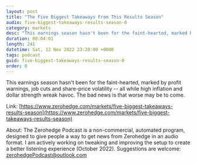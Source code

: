 ```yaml
---
layout: post
title: "The Five Biggest Takeaways From This Results Season"
audio: five-biggest-takeaways-results-season-0
category: markets
desc: "This earnings season hasn't been for the faint-hearted, marked by profit warnings, job cuts and share-price volatility -- all while high inflation and dollar strength wreak havoc. The bad news is that worse may be to come."
duration: 00:04:01
length: 241
datetime: Sat, 12 Nov 2022 23:20:00 +0000
tags: podcast
guid: five-biggest-takeaways-results-season-0
order: 0
---
```

This earnings season hasn't been for the faint-hearted, marked by profit warnings, job cuts and share-price volatility -- all while high inflation and dollar strength wreak havoc. The bad news is that worse may be to come.

Link: [https://www.zerohedge.com/markets/five-biggest-takeaways-results-season](https://www.zerohedge.com/markets/five-biggest-takeaways-results-season)

About: The Zerohedge Podcast is a non-commercial, automated program, designed to give people a way to get news from Zerohedge in an audio format.  I am actively working on tweaking and improving the setup to create a better listening experience (October 2022).  Suggestions are welcome: [zerohedgePodcast@outlook.com](mailto:zerohedgePodcast@outlook.com)